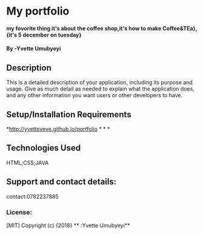# My portfolio
#### my fovorite thing it's about the coffee shop,it's how to make Coffee&TEa}, {it's 5 december on tuesday}
#### By **-Yvette Umubyeyi**


## Description
This is a detailed description of your application, including its purpose and usage.  Give as much detail as needed to explain what the application does, and any other information you want users or other developers to have.
## Setup/Installation Requirements
*http://yvetteveve.github.io/portfolio
*
*
* 



## Technologies Used
HTML;CSS;JAVA
## Support and contact details:
contact:0782237885

### License:
[MIT]
Copyright (c) {2018} ** :Yvette Umubyeyi**
  

